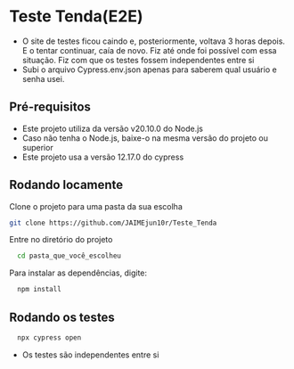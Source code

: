 # Teste Tenda(E2E) 
- O site de testes ficou caindo e, posteriormente, voltava 3 horas depois. E o tentar continuar, caía de novo. Fiz até onde foi possível com essa situação. Fiz com que os testes fossem independentes entre si
- Subi o arquivo Cypress.env.json apenas para saberem qual usuário e senha usei.

## Pré-requisitos
- Este projeto utiliza da versão v20.10.0 do Node.js
- Caso não tenha o Node.js, baixe-o na mesma versão do projeto ou superior
- Este projeto usa a versão 12.17.0 do cypress

## Rodando locamente

Clone o projeto para uma pasta da sua escolha

```bash
git clone https://github.com/JAIMEjun10r/Teste_Tenda
```

Entre no diretório do projeto

```bash
  cd pasta_que_você_escolheu
```

Para instalar as dependências, digite:
```bash
  npm install
```

## Rodando os testes

```bash
  npx cypress open
```

- Os testes são independentes entre si
